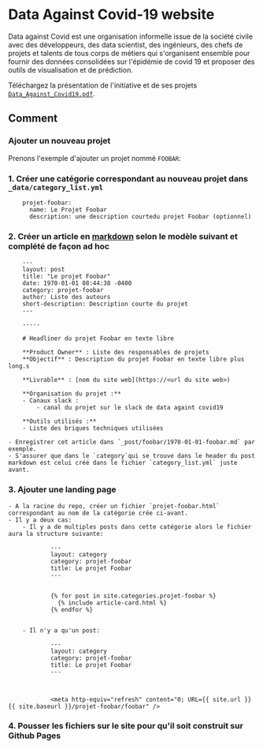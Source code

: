 # Data Against Covid-19 website

Data against Covid est une organisation informelle issue de la société civile avec des développeurs, des data scientist, des ingénieurs, des chefs de projets et talents de tous corps de métiers qui s'organisent ensemble pour fournir des données consolidées sur l'épidémie de covid 19 et proposer des outils de visualisation et de prédiction.

Téléchargez la présentation de l'initiative et de ses projets [`Data_Against_Covid19.pdf`](https://drive.google.com/file/d/11enKiBPKxGW4b0eLi_IlN68MbXGdk7nc/view).

## Comment

### Ajouter un nouveau projet

Prenons l'exemple d'ajouter un projet nommé `FOOBAR`:

### 1. Créer une catégorie correspondant au nouveau projet dans `_data/category_list.yml`
	
		projet-foobar:
		  name: Le Projet Foobar
		  description: une description courtedu projet Foobar (optionnel)
	
	  
### 2. Créer un article en [markdown](https://wprock.fr/blog/markdown-syntaxe/) selon le modèle suivant et complété de façon ad hoc
		
		---
		layout: post
		title: "Le projet Foobar"
		date: 1970-01-01 08:44:38 -0400 
		category: projet-foobar
		author: Liste des autours
		short-description: Description courte du projet
		---
		
		-----
		
		# Headliner du projet Foobar en texte libre
		
		**Product Owner** : Liste des responsables de projets		
		**Objectif** : Description du projet Foobar en texte libre plus long.s
		
		**Livrable** : [nom du site web](https://<url du site web>)
		
		**Organisation du projet :**
		- Canaux slack :
		    - canal du projet sur le slack de data againt covid19
		
		**Outils utilisés :**
		- Liste des briques techniques utilisées

	- Enregistrer cet article dans `_post/foobar/1970-01-01-foobar.md` par exemple.
	- S'assurer que dans le `category`qui se trouve dans le header du post markdown est celui créé dans le fichier `category_list.yml` juste avant.

	
### 3. Ajouter une landing page

	- A la racine du repo, créer un fichier `projet-foobar.html` correspondant au nom de la catégorie crée ci-avant.
	- Il y a deux cas:
		- Il y a de multiples posts dans cette catégorie alors le fichier aura la structure suivante:

				---
				layout: category
				category: projet-foobar
				title: Le projet Foobar
				---
				
				
				{% for post in site.categories.projet-foobar %}
				  {% include article-card.html %}
				{% endfor %}

		
		- Il n'y a qu'un post:

				---
				layout: category
				category: projet-foobar
				title: Le projet Foobar
				---
				
				
				
				<meta http-equiv="refresh" content="0; URL={{ site.url }}{{ site.baseurl }}/projet-foobar/foobar" />
				
### 4. Pousser les fichiers sur le site pour qu'il soit construit sur Github Pages

				
	


